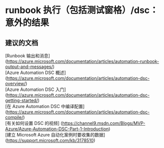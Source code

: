 
<properties
    pageTitle="runbook execution (includes test pane)/dsc: unexpected results"
    description="32501540RunbookExecutioninclud"
    service="microsoft.automation"
    resource="automationaccounts"
    authors="adoyle"
    displayorder=""
    selfHelpType="generic"
    supportTopicIds="32501540"
    resourceTags=""
    productPesIds="15607"
    cloudEnvironments="public"
/>


# runbook 执行（包括测试窗格）/dsc：意外的结果


## **建议的文档**
[Runbook 输出和消息] (https://azure.microsoft.com/documentation/articles/automation-runbook-output-and-messages/) <br>
[Azure Automation DSC 概述] (https://azure.microsoft.com/documentation/articles/automation-dsc-overview/) <br>
[Azure Automation DSC 入门] (https://azure.microsoft.com/documentation/articles/automation-dsc-getting-started/) <br>
[在 Azure Automation DSC 中编译配置] (https://azure.microsoft.com/documentation/articles/automation-dsc-compile/) <br>
[有关如何设置 DSC 的视频] (https://channel9.msdn.com/Blogs/MVP-Azure/Azure-Automation-DSC-Part-1-Introduction) <br>
[建立 Microsoft Azure 自动化案例时要收集的数据] (https://support.microsoft.com/kb/3178510)


<!--HONumber=Aug16_HO3-->


